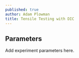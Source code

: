 ```yaml
---
published: true
author: Adam Plowman
title: Tensile Testing with DIC
---
```

## Parameters

Add experiment parameters here.